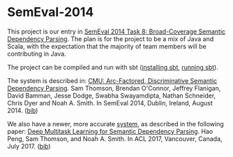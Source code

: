 SemEval-2014
============

This project is our entry in [SemEval 2014 Task 8: Broad-Coverage Semantic Dependency Parsing](http://alt.qcri.org/semeval2014/task8/).
The plan is for the project to be a mix of Java and Scala, with the expectation that the majority of team members will be contributing in Java.

The project can be compiled and run with sbt
([installing sbt](http://www.scala-sbt.org/release/docs/Getting-Started/Setup.html),
[running sbt](http://www.scala-sbt.org/release/docs/Getting-Started/Running.html)).

The system is described in:
[CMU: Arc-Factored, Discriminative Semantic Dependency Parsing](http://samthomson.com/papers/thomson+etal.semeval2014.pdf). 
Sam Thomson, Brendan O'Connor, Jeffrey Flanigan, David Bamman, Jesse Dodge, Swabha Swayamdipta, Nathan Schneider, Chris Dyer and Noah A. Smith. In SemEval 2014, Dublin, Ireland, August 2014. ([bib](http://samthomson.com/papers/thomson+etal.semeval2014.bib))


We also have a newer, more accurate [system](https://github.com/Noahs-ARK/NeurboParser), as described in the following paper:
[Deep Multitask Learning for Semantic Dependency Parsing](http://samthomson.com/papers/peng+etal.acl2017.pdf). 
Hao Peng, Sam Thomson, and Noah A. Smith. In ACL 2017, Vancouver, Canada, July 2017. ([bib](http://samthomson.com/papers/peng+etal.acl2017.bib))
